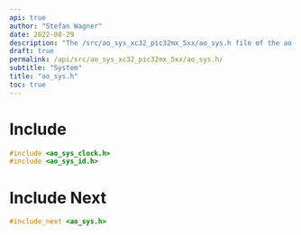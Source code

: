 ```yaml
---
api: true
author: "Stefan Wagner"
date: 2022-08-29
description: "The /src/ao_sys_xc32_pic32mx_5xx/ao_sys.h file of the ao real-time operating system."
draft: true
permalink: /api/src/ao_sys_xc32_pic32mx_5xx/ao_sys.h/
subtitle: "System"
title: "ao_sys.h"
toc: true
---
```


# Include

```c
#include <ao_sys_clock.h>
#include <ao_sys_id.h>
```

# Include Next

```c
#include_next <ao_sys.h>
```


